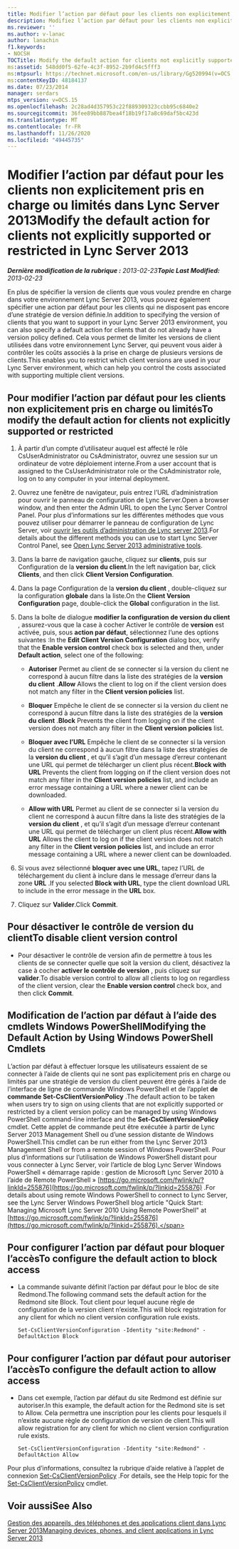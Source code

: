 ```yaml
---
title: Modifier l’action par défaut pour les clients non explicitement pris en charge ou limités
description: Modifiez l’action par défaut pour les clients non explicitement pris en charge ou limités.
ms.reviewer: ''
ms.author: v-lanac
author: lanachin
f1.keywords:
- NOCSH
TOCTitle: Modify the default action for clients not explicitly supported or restricted
ms:assetid: 548dd0f5-62fe-4c3f-8952-2b9fd4c5fff3
ms:mtpsurl: https://technet.microsoft.com/en-us/library/Gg520994(v=OCS.15)
ms:contentKeyID: 48184137
ms.date: 07/23/2014
manager: serdars
mtps_version: v=OCS.15
ms.openlocfilehash: 2c28ad4d357953c22f889309323ccbb95c6840e2
ms.sourcegitcommit: 36fee89bb887bea4f18b19f17a8c69daf5bc423d
ms.translationtype: MT
ms.contentlocale: fr-FR
ms.lasthandoff: 11/26/2020
ms.locfileid: "49445735"
---
```

# <a name="modify-the-default-action-for-clients-not-explicitly-supported-or-restricted-in-lync-server-2013"></a><span data-ttu-id="bc98e-103">Modifier l’action par défaut pour les clients non explicitement pris en charge ou limités dans Lync Server 2013</span><span class="sxs-lookup"><span data-stu-id="bc98e-103">Modify the default action for clients not explicitly supported or restricted in Lync Server 2013</span></span>

<div data-xmlns="http://www.w3.org/1999/xhtml">

<div class="topic" data-xmlns="http://www.w3.org/1999/xhtml" data-msxsl="urn:schemas-microsoft-com:xslt" data-cs="https://msdn.microsoft.com/">

<div data-asp="https://msdn2.microsoft.com/asp">



</div>

<div id="mainSection">

<div id="mainBody"><span data-ttu-id="bc98e-104">

<span> </span></span><span class="sxs-lookup"><span data-stu-id="bc98e-104">

<span> </span></span></span>

<span data-ttu-id="bc98e-105">_**Dernière modification de la rubrique :** 2013-02-23_</span><span class="sxs-lookup"><span data-stu-id="bc98e-105">_**Topic Last Modified:** 2013-02-23_</span></span>

<span data-ttu-id="bc98e-106">En plus de spécifier la version de clients que vous voulez prendre en charge dans votre environnement Lync Server 2013, vous pouvez également spécifier une action par défaut pour les clients qui ne disposent pas encore d’une stratégie de version définie.</span><span class="sxs-lookup"><span data-stu-id="bc98e-106">In addition to specifying the version of clients that you want to support in your Lync Server 2013 environment, you can also specify a default action for clients that do not already have a version policy defined.</span></span> <span data-ttu-id="bc98e-107">Cela vous permet de limiter les versions de client utilisées dans votre environnement Lync Server, qui peuvent vous aider à contrôler les coûts associés à la prise en charge de plusieurs versions de clients.</span><span class="sxs-lookup"><span data-stu-id="bc98e-107">This enables you to restrict which client versions are used in your Lync Server environment, which can help you control the costs associated with supporting multiple client versions.</span></span>

<div>

## <a name="to-modify-the-default-action-for-clients-not-explicitly-supported-or-restricted"></a><span data-ttu-id="bc98e-108">Pour modifier l’action par défaut pour les clients non explicitement pris en charge ou limités</span><span class="sxs-lookup"><span data-stu-id="bc98e-108">To modify the default action for clients not explicitly supported or restricted</span></span>

1.  <span data-ttu-id="bc98e-109">À partir d’un compte d’utilisateur auquel est affecté le rôle CsUserAdministrator ou CsAdministrator, ouvrez une session sur un ordinateur de votre déploiement interne.</span><span class="sxs-lookup"><span data-stu-id="bc98e-109">From a user account that is assigned to the CsUserAdministrator role or the CsAdministrator role, log on to any computer in your internal deployment.</span></span>

2.  <span data-ttu-id="bc98e-110">Ouvrez une fenêtre de navigateur, puis entrez l’URL d’administration pour ouvrir le panneau de configuration de Lync Server.</span><span class="sxs-lookup"><span data-stu-id="bc98e-110">Open a browser window, and then enter the Admin URL to open the Lync Server Control Panel.</span></span> <span data-ttu-id="bc98e-111">Pour plus d’informations sur les différentes méthodes que vous pouvez utiliser pour démarrer le panneau de configuration de Lync Server, voir [ouvrir les outils d’administration de Lync server 2013](lync-server-2013-open-lync-server-administrative-tools.md).</span><span class="sxs-lookup"><span data-stu-id="bc98e-111">For details about the different methods you can use to start Lync Server Control Panel, see [Open Lync Server 2013 administrative tools](lync-server-2013-open-lync-server-administrative-tools.md).</span></span>

3.  <span data-ttu-id="bc98e-112">Dans la barre de navigation gauche, cliquez sur **clients**, puis sur Configuration de la **version du client**.</span><span class="sxs-lookup"><span data-stu-id="bc98e-112">In the left navigation bar, click **Clients**, and then click **Client Version Configuration**.</span></span>

4.  <span data-ttu-id="bc98e-113">Dans la page Configuration de la **version du client** , double-cliquez sur la configuration **globale** dans la liste.</span><span class="sxs-lookup"><span data-stu-id="bc98e-113">On the **Client Version Configuration** page, double-click the **Global** configuration in the list.</span></span>

5.  <span data-ttu-id="bc98e-114">Dans la boîte de dialogue **modifier la configuration de version du client** , assurez-vous que la case à cocher Activer le contrôle de **version** est activée, puis, sous **action par défaut**, sélectionnez l’une des options suivantes :</span><span class="sxs-lookup"><span data-stu-id="bc98e-114">In the **Edit Client Version Configuration** dialog box, verify that the **Enable version control** check box is selected and then, under **Default action**, select one of the following:</span></span>
    
      - <span data-ttu-id="bc98e-115">**Autoriser**   Permet au client de se connecter si la version du client ne correspond à aucun filtre dans la liste des stratégies de la **version du client** .</span><span class="sxs-lookup"><span data-stu-id="bc98e-115">**Allow**   Allows the client to log on if the client version does not match any filter in the **Client version policies** list.</span></span>
    
      - <span data-ttu-id="bc98e-116">**Bloquer**   Empêche le client de se connecter si la version du client ne correspond à aucun filtre dans la liste des stratégies de la **version du client** .</span><span class="sxs-lookup"><span data-stu-id="bc98e-116">**Block**   Prevents the client from logging on if the client version does not match any filter in the **Client version policies** list.</span></span>
    
      - <span data-ttu-id="bc98e-117">**Bloquer avec l’URL**   Empêche le client de se connecter si la version du client ne correspond à aucun filtre dans la liste des stratégies de la **version du client** , et qu’il s’agit d’un message d’erreur contenant une URL qui permet de télécharger un client plus récent.</span><span class="sxs-lookup"><span data-stu-id="bc98e-117">**Block with URL**   Prevents the client from logging on if the client version does not match any filter in the **Client version policies** list, and include an error message containing a URL where a newer client can be downloaded.</span></span>
    
      - <span data-ttu-id="bc98e-118">**Allow with URL**   Permet au client de se connecter si la version du client ne correspond à aucun filtre dans la liste des stratégies de la **version du client** , et qu’il s’agit d’un message d’erreur contenant une URL qui permet de télécharger un client plus récent.</span><span class="sxs-lookup"><span data-stu-id="bc98e-118">**Allow with URL**   Allows the client to log on if the client version does not match any filter in the **Client version policies** list, and include an error message containing a URL where a newer client can be downloaded.</span></span>

6.  <span data-ttu-id="bc98e-119">Si vous avez sélectionné **bloquer avec une URL**, tapez l’URL de téléchargement du client à inclure dans le message d’erreur dans la zone **URL** .</span><span class="sxs-lookup"><span data-stu-id="bc98e-119">If you selected **Block with URL**, type the client download URL to include in the error message in the **URL** box.</span></span>

7.  <span data-ttu-id="bc98e-120">Cliquez sur **Valider**.</span><span class="sxs-lookup"><span data-stu-id="bc98e-120">Click **Commit**.</span></span>

</div>

<div>

## <a name="to-disable-client-version-control"></a><span data-ttu-id="bc98e-121">Pour désactiver le contrôle de version du client</span><span class="sxs-lookup"><span data-stu-id="bc98e-121">To disable client version control</span></span>

  - <span data-ttu-id="bc98e-122">Pour désactiver le contrôle de version afin de permettre à tous les clients de se connecter quelle que soit la version du client, désactivez la case à cocher **activer le contrôle de version** , puis cliquez sur **valider**.</span><span class="sxs-lookup"><span data-stu-id="bc98e-122">To disable version control to allow all clients to log on regardless of the client version, clear the **Enable version control** check box, and then click **Commit**.</span></span>

</div>

<div>

## <a name="modifying-the-default-action-by-using-windows-powershell-cmdlets"></a><span data-ttu-id="bc98e-123">Modification de l’action par défaut à l’aide des cmdlets Windows PowerShell</span><span class="sxs-lookup"><span data-stu-id="bc98e-123">Modifying the Default Action by Using Windows PowerShell Cmdlets</span></span>

<span data-ttu-id="bc98e-124">L’action par défaut à effectuer lorsque les utilisateurs essaient de se connecter à l’aide de clients qui ne sont pas explicitement pris en charge ou limités par une stratégie de version du client peuvent être gérés à l’aide de l’interface de ligne de commande Windows PowerShell et de l’applet **de commande Set-CsClientVersionPolicy** .</span><span class="sxs-lookup"><span data-stu-id="bc98e-124">The default action to be taken when users try to sign on using clients that are not explicitly supported or restricted by a client version policy can be managed by using Windows PowerShell command-line interface and the **Set-CsClientVersionPolicy** cmdlet.</span></span> <span data-ttu-id="bc98e-125">Cette applet de commande peut être exécutée à partir de Lync Server 2013 Management Shell ou d’une session distante de Windows PowerShell.</span><span class="sxs-lookup"><span data-stu-id="bc98e-125">This cmdlet can be run either from the Lync Server 2013 Management Shell or from a remote session of Windows PowerShell.</span></span> <span data-ttu-id="bc98e-126">Pour plus d’informations sur l’utilisation de Windows PowerShell distant pour vous connecter à Lync Server, voir l’article de blog Lync Server Windows PowerShell « démarrage rapide : gestion de Microsoft Lync Server 2010 à l’aide de Remote PowerShell » [https://go.microsoft.com/fwlink/p/?linkId=255876](https://go.microsoft.com/fwlink/p/?linkid=255876) .</span><span class="sxs-lookup"><span data-stu-id="bc98e-126">For details about using remote Windows PowerShell to connect to Lync Server, see the Lync Server Windows PowerShell blog article "Quick Start: Managing Microsoft Lync Server 2010 Using Remote PowerShell" at [https://go.microsoft.com/fwlink/p/?linkId=255876](https://go.microsoft.com/fwlink/p/?linkid=255876).</span></span>

<div>

## <a name="to-configure-the-default-action-to-block-access"></a><span data-ttu-id="bc98e-127">Pour configurer l’action par défaut pour bloquer l’accès</span><span class="sxs-lookup"><span data-stu-id="bc98e-127">To configure the default action to block access</span></span>

  - <span data-ttu-id="bc98e-128">La commande suivante définit l’action par défaut pour le bloc de site Redmond.</span><span class="sxs-lookup"><span data-stu-id="bc98e-128">The following command sets the default action for the Redmond site Block.</span></span> <span data-ttu-id="bc98e-129">Tout client pour lequel aucune règle de configuration de la version client n’existe.</span><span class="sxs-lookup"><span data-stu-id="bc98e-129">This will block registration for any client for which no client version configuration rule exists.</span></span>
    
        Set-CsClientVersionConfiguration -Identity "site:Redmond" -DefaultAction Block

</div>

<div>

## <a name="to-configure-the-default-action-to-allow-access"></a><span data-ttu-id="bc98e-130">Pour configurer l’action par défaut pour autoriser l’accès</span><span class="sxs-lookup"><span data-stu-id="bc98e-130">To configure the default action to allow access</span></span>

  - <span data-ttu-id="bc98e-131">Dans cet exemple, l’action par défaut du site Redmond est définie sur autoriser.</span><span class="sxs-lookup"><span data-stu-id="bc98e-131">In this example, the default action for the Redmond site is set to Allow.</span></span> <span data-ttu-id="bc98e-132">Cela permettra une inscription pour les clients pour lesquels il n’existe aucune règle de configuration de version de client.</span><span class="sxs-lookup"><span data-stu-id="bc98e-132">This will allow registration for any client for which no client version configuration rule exists.</span></span>
    
        Set-CsClientVersionConfiguration -Identity "site:Redmond" -DefaultAction Allow

</div>

<span data-ttu-id="bc98e-133">Pour plus d’informations, consultez la rubrique d’aide relative à l’applet de connexion [Set-CsClientVersionPolicy](https://technet.microsoft.com/library/Gg398876(v=OCS.15)) .</span><span class="sxs-lookup"><span data-stu-id="bc98e-133">For details, see the Help topic for the [Set-CsClientVersionPolicy](https://technet.microsoft.com/library/Gg398876(v=OCS.15)) cmdlet.</span></span>

</div>

<div>

## <a name="see-also"></a><span data-ttu-id="bc98e-134">Voir aussi</span><span class="sxs-lookup"><span data-stu-id="bc98e-134">See Also</span></span>


[<span data-ttu-id="bc98e-135">Gestion des appareils, des téléphones et des applications client dans Lync Server 2013</span><span class="sxs-lookup"><span data-stu-id="bc98e-135">Managing devices, phones, and client applications in Lync Server 2013</span></span>](lync-server-2013-managing-devices-phones-and-client-applications.md)  
  

<span data-ttu-id="bc98e-136"></div>

</div>

<span> </span>

</div>

</div>

</span><span class="sxs-lookup"><span data-stu-id="bc98e-136"></div>

</div>

<span> </span>

</div>

</div>

</span></span></div>


